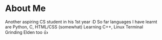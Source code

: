 # About Me
Another aspiring CS student in his 1st year :D
So far languages I have learnt are Python, C, HTML/CSS (somewhat)
Learning C++, Linux Terminal
Grinding Elden too 👍
